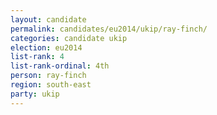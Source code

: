 ```yaml
---
layout: candidate
permalink: candidates/eu2014/ukip/ray-finch/
categories: candidate ukip
election: eu2014
list-rank: 4
list-rank-ordinal: 4th
person: ray-finch
region: south-east
party: ukip
---
```

